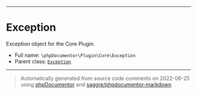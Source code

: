 ***

# Exception

Exception object for the Core Plugin.



* Full name: `\phpDocumentor\Plugin\Core\Exception`
* Parent class: [`Exception`](../../../Exception.md)






***
> Automatically generated from source code comments on 2022-06-25 using [phpDocumentor](http://www.phpdoc.org/) and [saggre/phpdocumentor-markdown](https://github.com/Saggre/phpDocumentor-markdown)

